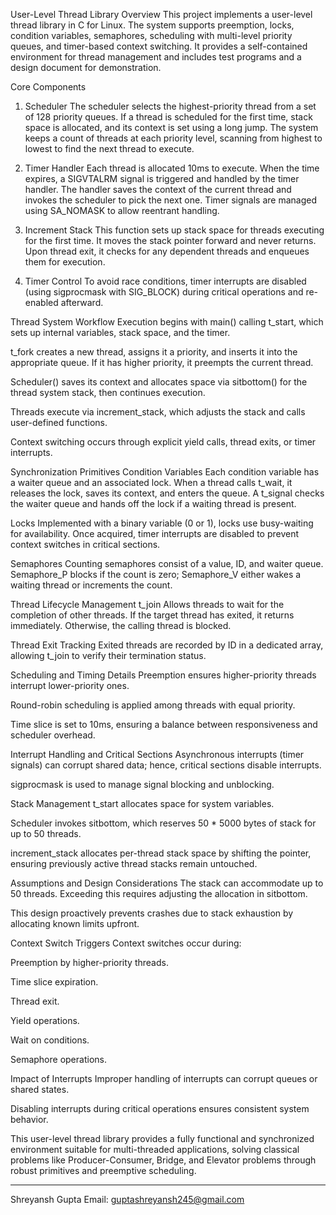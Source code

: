 User-Level Thread Library
Overview
This project implements a user-level thread library in C for Linux. The system supports preemption, locks, condition variables, semaphores, scheduling with multi-level priority queues, and timer-based context switching. It provides a self-contained environment for thread management and includes test programs and a design document for demonstration.

Core Components
1. Scheduler
The scheduler selects the highest-priority thread from a set of 128 priority queues. If a thread is scheduled for the first time, stack space is allocated, and its context is set using a long jump. The system keeps a count of threads at each priority level, scanning from highest to lowest to find the next thread to execute.

2. Timer Handler
Each thread is allocated 10ms to execute. When the time expires, a SIGVTALRM signal is triggered and handled by the timer handler. The handler saves the context of the current thread and invokes the scheduler to pick the next one. Timer signals are managed using SA_NOMASK to allow reentrant handling.

3. Increment Stack
This function sets up stack space for threads executing for the first time. It moves the stack pointer forward and never returns. Upon thread exit, it checks for any dependent threads and enqueues them for execution.

4. Timer Control
To avoid race conditions, timer interrupts are disabled (using sigprocmask with SIG_BLOCK) during critical operations and re-enabled afterward.

Thread System Workflow
Execution begins with main() calling t_start, which sets up internal variables, stack space, and the timer.

t_fork creates a new thread, assigns it a priority, and inserts it into the appropriate queue. If it has higher priority, it preempts the current thread.

Scheduler() saves its context and allocates space via sitbottom() for the thread system stack, then continues execution.

Threads execute via increment_stack, which adjusts the stack and calls user-defined functions.

Context switching occurs through explicit yield calls, thread exits, or timer interrupts.

Synchronization Primitives
Condition Variables
Each condition variable has a waiter queue and an associated lock. When a thread calls t_wait, it releases the lock, saves its context, and enters the queue. A t_signal checks the waiter queue and hands off the lock if a waiting thread is present.

Locks
Implemented with a binary variable (0 or 1), locks use busy-waiting for availability. Once acquired, timer interrupts are disabled to prevent context switches in critical sections.

Semaphores
Counting semaphores consist of a value, ID, and waiter queue. Semaphore_P blocks if the count is zero; Semaphore_V either wakes a waiting thread or increments the count.

Thread Lifecycle Management
t_join
Allows threads to wait for the completion of other threads. If the target thread has exited, it returns immediately. Otherwise, the calling thread is blocked.

Thread Exit Tracking
Exited threads are recorded by ID in a dedicated array, allowing t_join to verify their termination status.

Scheduling and Timing Details
Preemption ensures higher-priority threads interrupt lower-priority ones.

Round-robin scheduling is applied among threads with equal priority.

Time slice is set to 10ms, ensuring a balance between responsiveness and scheduler overhead.

Interrupt Handling and Critical Sections
Asynchronous interrupts (timer signals) can corrupt shared data; hence, critical sections disable interrupts.

sigprocmask is used to manage signal blocking and unblocking.

Stack Management
t_start allocates space for system variables.

Scheduler invokes sitbottom, which reserves 50 * 5000 bytes of stack for up to 50 threads.

increment_stack allocates per-thread stack space by shifting the pointer, ensuring previously active thread stacks remain untouched.

Assumptions and Design Considerations
The stack can accommodate up to 50 threads. Exceeding this requires adjusting the allocation in sitbottom.

This design proactively prevents crashes due to stack exhaustion by allocating known limits upfront.

Context Switch Triggers
Context switches occur during:

Preemption by higher-priority threads.

Time slice expiration.

Thread exit.

Yield operations.

Wait on conditions.

Semaphore operations.

Impact of Interrupts
Improper handling of interrupts can corrupt queues or shared states.

Disabling interrupts during critical operations ensures consistent system behavior.

This user-level thread library provides a fully functional and synchronized environment suitable for multi-threaded applications, solving classical problems like Producer-Consumer, Bridge, and Elevator problems through robust primitives and preemptive scheduling.



---------------------------------------------------------------------------


Shreyansh Gupta
Email: guptashreyansh245@gmail.com
